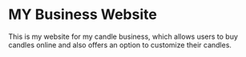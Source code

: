 # MY Business Website
This is my website for my candle business, which allows users to buy candles online and also offers an option to customize their candles. 

